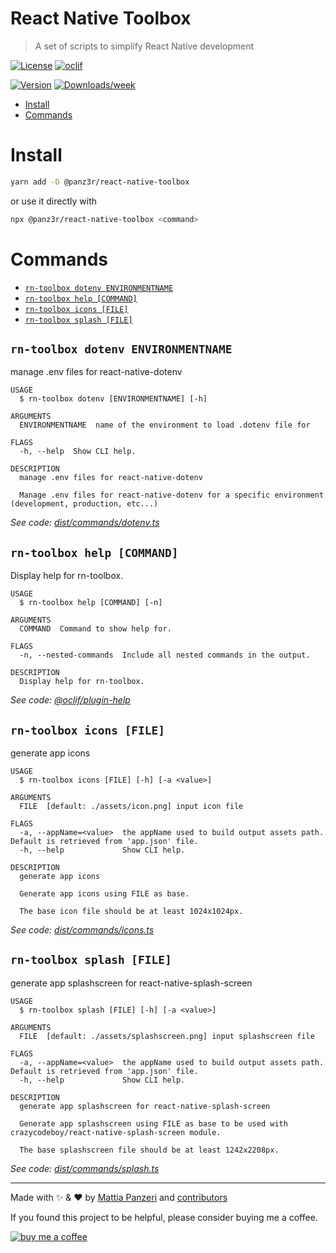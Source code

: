 
React Native Toolbox
=====================

> A set of scripts to simplify React Native development

[![License](https://img.shields.io/npm/l/@panz3r/react-native-toolbox.svg)](https://github.com/panz3r/react-native-toolbox/blob/master/package.json) [![oclif](https://img.shields.io/badge/cli-oclif-brightgreen.svg)](https://oclif.io)

[![Version](https://img.shields.io/npm/v/@panz3r/react-native-toolbox.svg)](https://npmjs.org/package/@panz3r/react-native-toolbox) [![Downloads/week](https://img.shields.io/npm/dw/@panz3r/react-native-toolbox.svg)](https://npmjs.org/package/@panz3r/react-native-toolbox)

<!-- toc -->
* [Install](#install)
* [Commands](#commands)
<!-- tocstop -->

# Install

```bash
yarn add -D @panz3r/react-native-toolbox
```

or use it directly with

```bash
npx @panz3r/react-native-toolbox <command>
```

# Commands
<!-- commands -->
* [`rn-toolbox dotenv ENVIRONMENTNAME`](#rn-toolbox-dotenv-environmentname)
* [`rn-toolbox help [COMMAND]`](#rn-toolbox-help-command)
* [`rn-toolbox icons [FILE]`](#rn-toolbox-icons-file)
* [`rn-toolbox splash [FILE]`](#rn-toolbox-splash-file)

## `rn-toolbox dotenv ENVIRONMENTNAME`

manage .env files for react-native-dotenv

```
USAGE
  $ rn-toolbox dotenv [ENVIRONMENTNAME] [-h]

ARGUMENTS
  ENVIRONMENTNAME  name of the environment to load .dotenv file for

FLAGS
  -h, --help  Show CLI help.

DESCRIPTION
  manage .env files for react-native-dotenv

  Manage .env files for react-native-dotenv for a specific environment (development, production, etc...)
```

_See code: [dist/commands/dotenv.ts](https://github.com/panz3r/react-native-toolbox/blob/v3.0.0/dist/commands/dotenv.ts)_

## `rn-toolbox help [COMMAND]`

Display help for rn-toolbox.

```
USAGE
  $ rn-toolbox help [COMMAND] [-n]

ARGUMENTS
  COMMAND  Command to show help for.

FLAGS
  -n, --nested-commands  Include all nested commands in the output.

DESCRIPTION
  Display help for rn-toolbox.
```

_See code: [@oclif/plugin-help](https://github.com/oclif/plugin-help/blob/v5.1.12/src/commands/help.ts)_

## `rn-toolbox icons [FILE]`

generate app icons

```
USAGE
  $ rn-toolbox icons [FILE] [-h] [-a <value>]

ARGUMENTS
  FILE  [default: ./assets/icon.png] input icon file

FLAGS
  -a, --appName=<value>  the appName used to build output assets path. Default is retrieved from 'app.json' file.
  -h, --help             Show CLI help.

DESCRIPTION
  generate app icons

  Generate app icons using FILE as base.

  The base icon file should be at least 1024x1024px.
```

_See code: [dist/commands/icons.ts](https://github.com/panz3r/react-native-toolbox/blob/v3.0.0/dist/commands/icons.ts)_

## `rn-toolbox splash [FILE]`

generate app splashscreen for react-native-splash-screen

```
USAGE
  $ rn-toolbox splash [FILE] [-h] [-a <value>]

ARGUMENTS
  FILE  [default: ./assets/splashscreen.png] input splashscreen file

FLAGS
  -a, --appName=<value>  the appName used to build output assets path. Default is retrieved from 'app.json' file.
  -h, --help             Show CLI help.

DESCRIPTION
  generate app splashscreen for react-native-splash-screen

  Generate app splashscreen using FILE as base to be used with crazycodeboy/react-native-splash-screen module.

  The base splashscreen file should be at least 1242x2208px.
```

_See code: [dist/commands/splash.ts](https://github.com/panz3r/react-native-toolbox/blob/v3.0.0/dist/commands/splash.ts)_
<!-- commandsstop -->

---

Made with :sparkles: & :heart: by [Mattia Panzeri](https://github.com/panz3r) and [contributors](https://github.com/panz3r/react-native-toolbox/graphs/contributors)

If you found this project to be helpful, please consider buying me a coffee.

[![buy me a coffee](https://www.buymeacoffee.com/assets/img/custom_images/orange_img.png)](https://buymeacoff.ee/4f18nT0Nk)
